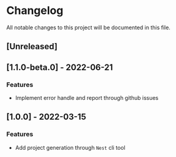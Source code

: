# Changelog

All notable changes to this project will be documented in this file.

## [Unreleased]
## [1.1.0-beta.0] - 2022-06-21

### Features

- Implement error handle and report through github issues

## [1.0.0] - 2022-03-15

### Features

- Add project generation through `Nest` cli tool

<!-- generated by git-cliff -->
